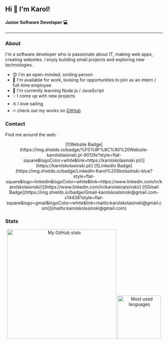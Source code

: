## Hi 👋 I'm Karol!

#### Junior Software Developer 💻

<hr>

### About

I'm a software developer who is passionate about IT, making web apps, creating websites. I enjoy building small projects and exploring new technologies.

- 😊 I'm an open-minded, smiling person
- 🤝 I'm available for work, looking for opportunities to join as an intern / full-time employee
- 🌱 I'm currently learning Node.js / JavaScript
- 💡 I come up with new projects
- ⛵ I love sailing
- 🔥 check out my works on <a href="https://github.com/karolskolasinski?tab=repositories">GitHub</a> 

### Contact

Find me around the web:

<p align="center">
    [![Website Badge](https://img.shields.io/badge/%F0%9F%8C%90%20Website-karolsklasinski.pl-9012fe?style=flat-square&logoColor=white&link=https://karolskolasinski.pl/)](https://karolskolasinski.pl/) 
    [![Linkedin Badge](https://img.shields.io/badge/LinkedIn-Karol%20Skolasiński-blue?style=flat-square&logo=linkedin&logoColor=white&link=https://www.linkedin.com/in/karolskolasinski/)](https://www.linkedin.com/in/karolskoalsinski/)
    [![Gmail Badge](https://img.shields.io/badge/Gmail-karolskoalsinski@gmail.com-c14438?style=flat-square&logo=gmail&logoColor=white&link=mailto:karolskolasinski@gmail.com)](mailto:karolskolasinski@gmail.com)
</p>

### Stats
<p align="center">
    <img src="https://github-readme-stats.vercel.app/api?username=karolskolasinski&theme=buefy&count_private=true" alt="My GitHub stats" width="350px">
    <img src = "https://github-readme-stats-git-master.zephirorb.vercel.app/api/top-langs/?username=karolskolasinski&hide=erlang,shell,dockerfile,handlebars&theme=buefy&layout=compact&count_private=true" alt="Most used languages" height="138px">
</p>
